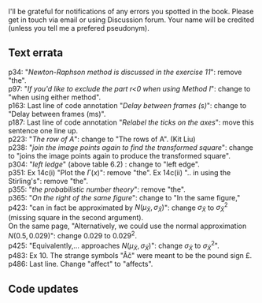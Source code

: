 I'll be grateful for notifications of any errors you spotted in the book. Please get in touch via email or using Discussion forum. Your name will be credited (unless you tell me a prefered pseudonym).

## Text errata
p34: "_Newton-Raphson method is discussed in the exercise 11_": remove "the".<br>
p97: "_If you'd like to exclude the part r<0 when using Method I_": change to "when using either method".<br>
p163: Last line of code annotation "_Delay between frames (s)_": change to "Delay between frames (ms)".<br>
p187: Last line of code annotation "_Relabel the ticks on the axes_": move this sentence one line up.<br>
p223: "_The row of A_": change to "The rows of A". (Kit Liu) <br>
p238: "_join the image points again to find the transformed square_": change to "joins the image points again to produce the transformed square".<br>
p304: "_left ledge_" (above table 6.2) : change to "left edge".<br>
p351: Ex 14c(i) "Plot the $\Gamma(x)$": remove "the". Ex 14c(ii) ".. in using the Stirling's": remove "the".<br>
p355: "_the probabilistic number theory_": remove "the".<br>
p365: "_On the right of the same figure_": change to "In the same figure,"<br>
p423: "can in fact be approximated by $N(\mu_\bar{X}, \sigma_\bar{X})$": change $\sigma_\bar{X}$ to $\sigma^2_\bar{X}$ (missing square in the second argument).<br>
On the same page, "Alternatively, we could use the normal approximation $N(0.5, 0.029)$": change $0.029$ to $0.029^2$.<br>
p425: "Equivalently,... approaches $N(\mu_\bar{X}, \sigma_\bar{X})$": change $\sigma_\bar{X}$ to $\sigma^2_\bar{X}$". <br>
p483: Ex 10. The strange symbols "Âč" were meant to be the pound sign £. 
p486: Last line. Change "affect" to "affects".

## Code updates

